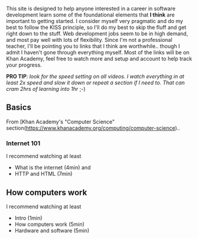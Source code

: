 This site is designed to help anyone interested in a career in software development learn some of the foundational elements that **I think** are important to getting started. I consider myself very pragmatic and do my best to follow the KISS principle, so I'll do my best to skip the fluff and get right down to the stuff. Web development jobs seem to be in high demand, and most pay well with lots of flexibility. Since I'm not a professional teacher, I'll be pointing you to links that I think are worthwhile.. though I admit I haven't gone through everything myself. Most of the links will be on Khan Academy, feel free to watch more and setup and account to help track your progress.

**PRO TIP**: *look for the speed setting on all videos. I watch everything in at least 2x speed and slow it down or repeat a section if I need to. That can cram 2hrs of learning into 1hr* ;-)

## Basics

From [Khan Academy's "Computer Science" section(https://www.khanacademy.org/computing/computer-science)..

### Internet 101

I recommend watching at least
* What is the internet (4min) and
* HTTP and HTML (7min)

## How computers work

I recommend watching at least
* Intro (1min)
* How computers work (5min)
* Hardware and software (5min)


